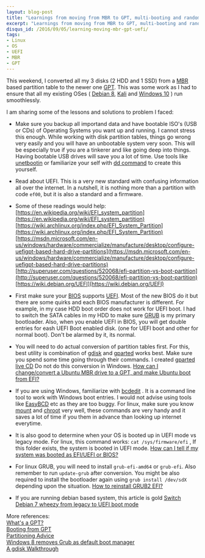 ```yaml
---
layout: blog-post
title: "Learnings from moving from MBR to GPT, multi-booting and random stuff"
excerpt: "Learnings from moving from MBR to GPT, multi-booting and random stuff"
disqus_id: /2016/09/05/learning-moving-mbr-gpt-uefi/
tags:
- Linux
- OS
- UEFI
- MBR
- GPT
---
```


This weekend, I converted all my 3 disks (2 HDD and 1 SSD) from a [MBR](https://en.wikipedia.org/wiki/Master_boot_record) based partition table to the newer one [GPT](https://en.wikipedia.org/wiki/GUID_Partition_Table). This was some work as I had to ensure that all my existing OSes ( [Debian 8](https://www.debian.org/), [Kali](https://www.kali.org/) and [Windows 10](https://www.microsoft.com/en-in/software-download/windows10ISO) ) run smoothlessly. 

I am sharing some of the lessons and solutions to problem I faced:

* Make sure you backup all importand data and have bootable ISO's (USB or CDs) of Operating Systems you want up and running. I cannot stress this enough. While working with disk partition tables, things go wrong very easily and you will have an unbootable system very soon. This will be especially true if you are a tinkerer and like going deep into things. Having bootable USB drives will save you a lot of time. Use tools like [unetbootin](https://unetbootin.github.io/) or familiarize your self with [dd command](https://en.wikipedia.org/wiki/Dd_(Unix)) to create this yourself.

* Read about UEFI. This is a very new standard with confusing information all over the internet. In a nutshell, it is nothing more than a partition with code `ef00`, but it is also a standard and a firmware.

* Some of these readings would help:  
[https://en.wikipedia.org/wiki/EFI_system_partition](https://en.wikipedia.org/wiki/EFI_system_partition)  
[https://wiki.archlinux.org/index.php/EFI_System_Partition](https://wiki.archlinux.org/index.php/EFI_System_Partition)  
[https://msdn.microsoft.com/en-us/windows/hardware/commercialize/manufacture/desktop/configure-uefigpt-based-hard-drive-partitions](https://msdn.microsoft.com/en-us/windows/hardware/commercialize/manufacture/desktop/configure-uefigpt-based-hard-drive-partitions)  
[http://superuser.com/questions/520068/efi-partition-vs-boot-partition](http://superuser.com/questions/520068/efi-partition-vs-boot-partition)  
[https://wiki.debian.org/UEFI](https://wiki.debian.org/UEFI)


* First make sure your [BIOS](https://en.wikipedia.org/wiki/BIOS) supports [UEFI](https://en.wikipedia.org/wiki/Unified_Extensible_Firmware_Interface). Most of the new BIOS do it but there are some quirks and each BIOS manufacturer is different. For example, in my case HDD boot order does not work for UEFI boot. I had to switch the SATA cables in my HDD to make sure [GRUB](https://en.wikipedia.org/wiki/GNU_GRUB) is my primary bootloader. Also, when you enable UEFI in BIOS, you will get double entries for eash UEFI Boot enabled disk. (one for UEFI boot and other for normal boot). Don't be alarmed by it, its normal.

* You will need to do actual conversion of partition tables first. For this, best utility is combination of [gdisk](http://www.rodsbooks.com/gdisk/) and [gparted](http://gparted.org/) works best. Make sure you spend some time going through their commands. I created [gparted live CD](http://gparted.org/livecd.php) Do not do this conversion in Windows. [How can I change/convert a Ubuntu MBR drive to a GPT, and make Ubuntu boot from EFI?](http://askubuntu.com/questions/84501/how-can-i-change-convert-a-ubuntu-mbr-drive-to-a-gpt-and-make-ubuntu-boot-from)

* If you are using Windows, familiarize with [bcdedit](https://technet.microsoft.com/en-us/library/cc709667(v=ws.10).aspx) . It is a command line tool to work with Windows boot entries. I would not advise using tools like [EasyBCD](http://neosmart.net/EasyBCD/c) etc as they are too buggy.
For linux, make sure you know [mount](http://man7.org/linux/man-pages/man8/mount.8.html) and [chroot](https://en.wikipedia.org/wiki/Chroot) very well, these commands are very handy and it saves a lot of time if you them in advance than looking up internet everytime.

* It is also good to determine when your OS is booted up in UEFI mode vs legacy mode. For linux, this command works: ` cat /sys/firmware/efi ` , If this folder exists, the system is booted in UEFI mode. [How can I tell if my system was booted as EFI/UEFI or BIOS?](http://askubuntu.com/questions/162564/how-can-i-tell-if-my-system-was-booted-as-efi-uefi-or-bios)


* For linux GRUB, you will need to install `grub-efi-amd64` or `grub-efi`. Also remember to run `update-grub` after conversion. You might be also required to install the bootloader again using `grub install /dev/sdX` depending upon the situation. [How to reinstall GRUB2 EFI?](http://superuser.com/questions/376470/how-to-reinstall-grub2-efi)

* If you are running debian based system, this article is gold [Switch Debian 7 wheezy from legacy to UEFI boot mode](http://www.getreu.net/public/downloads/doc/legacy2UEFIboot/Transform-Debian_7_wheezy-from_legacy_to_UEFI_boot_mode.html#_boot_a_live_system)


More references:  
[What's a GPT?](http://www.rodsbooks.com/gdisk/whatsgpt.html)  
[Booting from GPT](http://www.rodsbooks.com/gdisk/booting.html)  
[Partitioning Advice](http://www.rodsbooks.com/gdisk/advice.html)  
[Windows 8 removes Grub as default boot manager](http://askubuntu.com/questions/235567/windows-8-removes-grub-as-default-boot-manager)  
[A gdisk Walkthrough](http://www.rodsbooks.com/gdisk/walkthrough.html)  
 

